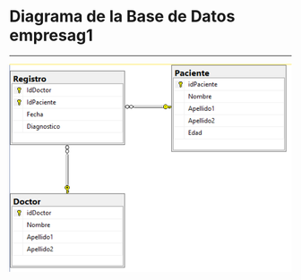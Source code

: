 # Diagrama de la Base de Datos empresag1

---


![Imagen de Hospital](../images/diagramahospitalsqlserver.png)